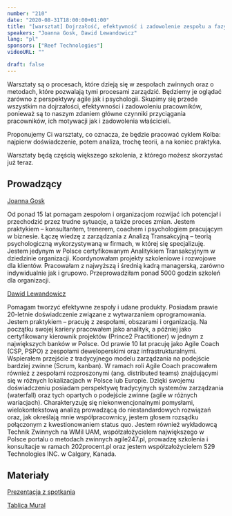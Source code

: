 ```yaml
---
number: "210"
date: "2020-08-31T18:00:00+01:00"
title: "[warsztat] Dojrzałość, efektywność i zadowolenie zespołu a fazy jego rozwoju."
speakers: "Joanna Gosk, Dawid Lewandowicz"
lang: "pl"
sponsors: ["Reef Technologies"]
videoURL: ""

draft: false
---
```


Warsztaty są o procesach, które dzieją się w zespołach zwinnych oraz o metodach, które pozwalają tymi procesami zarządzić. Będziemy je oglądać zarówno z perspektywy agile jak i psychologii. Skupimy się przede wszystkim na dojrzałości, efektywności i zadowoleniu pracowników, ponieważ są to naszym zdaniem główne czynniki przyciągania pracowników, ich motywacji jak i zadowolenia właścicieli.

Proponujemy Ci warsztaty, co oznacza, że będzie pracować cyklem Kolba: najpierw doświadczenie, potem analiza, trochę teorii, a na koniec praktyka.

Warsztaty będą częścią większego szkolenia, z którego możesz skorzystać już teraz.

## Prowadzący

<a href="https://www.linkedin.com/in/joanna-gosk-977a62a8/" target="_blank">Joanna Gosk</a>

Od ponad 15 lat pomagam zespołom i organizacjom rozwijać ich potencjał i przechodzić przez trudne sytuacje, a także proces zmian. 
Jestem praktykiem – konsultantem, trenerem, coachem i psychologiem pracującym w biznesie. Łączę wiedzę z zarządzania z Analizą Transakcyjną – teorią psychologiczną wykorzystywaną w firmach, w której się specjalizuję. 
Jestem jedynym w Polsce certyfikowanym Analitykiem Transakcyjnym w dziedzinie organizacji. 
Koordynowałam projekty szkoleniowe i rozwojowe dla klientów. Pracowałam z najwyższą i średnią kadrą managerską, zarówno indywidualnie jak i grupowo. Przeprowadziłam ponad 5000 godzin szkoleń dla organizacji.

<a href="https://www.linkedin.com/in/dawid-lewandowicz/" target="_blank">Dawid Lewandowicz</a>

Pomagam tworzyć efektywne zespoły i udane produkty.
Posiadam prawie 20-letnie doświadczenie związane z wytwarzaniem oprogramowania.
Jestem praktykiem – pracuję z zespołami, obszarami i organizacją.
Na początku swojej kariery pracowałem jako analityk, a później jako certyfikowany kierownik projektów (Prince2 Practitioner) w jednym z największych banków w Polsce.
Od prawie 10 lat pracuję jako Agile Coach (CSP, PSPO) z zespołami deweloperskimi oraz infrastrukturalnymi. Wspierałem przejście z tradycyjnego modelu zarządzania na podejście bardziej zwinne (Scrum, kanban). W ramach roli Agile Coach pracowałem również z zespołami rozproszonymi (ang. distributed teams) znajdującymi się w różnych lokalizacjach w Polsce lub Europie.
Dzięki swojemu doświadczeniu posiadam perspektywę tradycyjnych systemów zarządzania (waterfall) oraz tych opartych o podejście zwinne (agile w różnych wariacjach).
Charakteryzuję się niekonwencjonalnymi pomysłami, wielokontekstową analizą prowadzącą do niestandardowych rozwiązań oraz, jak określają mnie współpracownicy, jestem głosem rozsądku połączonym z kwestionowaniem status quo.
Jestem również wykładowcą Technik Zwinnych na WMiI UAM, współzałożycielem największego w Polsce portalu o metodach zwinnych agile247.pl, prowadzę szkolenia i konsultacje w ramach 202procent.pl oraz jestem współzałożycielem S29 Technologies INC. w Calgary, Kanada.

## Materiały

<a href="prezentacja_community.pdf" target="_blank">Prezentacja z spotkania</a>

<a href="mural.pdf" target="_blank">Tablica Mural</a>
